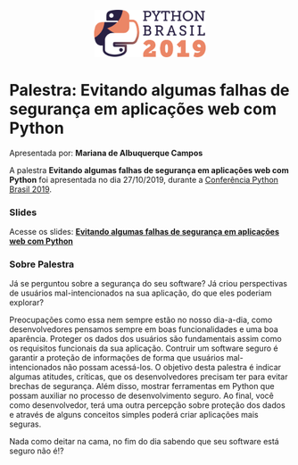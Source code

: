 <p align="center"><img src="../../logo_python_brasil_2019-01.svg" width="200"></p>

# Palestra: Evitando algumas falhas de segurança em aplicações web com Python
Apresentada por: **Mariana de Albuquerque Campos**


A palestra **Evitando algumas falhas de segurança em aplicações web com Python** foi apresentada no dia 27/10/2019, durante a [Conferência Python Brasil 2019](http://2019.pythonbrasil.org.br).



### Slides

Acesse os slides: **[Evitando algumas falhas de segurança em aplicações web com Python](./pybr2019-mariana-de-albuquerque-evitando-algumas-falhas-de-seguranca.pptx)**



### Sobre Palestra
Já se perguntou sobre a segurança do seu software? Já criou perspectivas de usuários mal-intencionados na sua aplicação, do que eles poderiam explorar?

Preocupações como essa nem sempre estão no nosso dia-a-dia, como desenvolvedores pensamos sempre em boas funcionalidades e uma boa aparência. Proteger os dados dos usuários
são fundamentais assim como os requisitos funcionais da sua aplicação. Contruir um software seguro é garantir a proteção de informações de forma que usuários mal-intencionados não possam acessá-los.
O objetivo desta palestra é indicar algumas atitudes, críticas, que os desenvolvedores precisam ter para evitar brechas de segurança. Além disso, mostrar ferramentas em Python que possam auxiliar no processo
de desenvolvimento seguro.
Ao final, você como desenvolvedor, terá uma outra percepção sobre proteção dos dados e através de alguns conceitos simples poderá criar aplicações mais seguras. 

Nada como deitar na cama, no fim do dia sabendo que seu software está seguro não é!?




